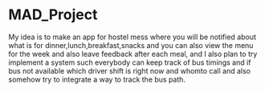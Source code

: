 # MAD_Project
My idea is to make an app for hostel mess where you will be notified about what is for dinner,lunch,breakfast,snacks and you can also view the menu for the week and also leave feedback after each meal, and I also plan to try implement a system such everybody can keep track of bus timings and if bus not available which driver shift is right now and whomto call and also somehow try to integrate a way to track the bus path.
